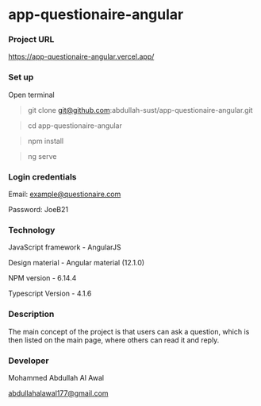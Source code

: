 # app-questionaire-angular

### Project URL

https://app-questionaire-angular.vercel.app/

### Set up

Open terminal

> git clone git@github.com:abdullah-sust/app-questionaire-angular.git

> cd app-questionaire-angular

> npm install

> ng serve

### Login credentials

Email: example@questionaire.com

Password: JoeB21

### Technology 

JavaScript framework - AngularJS 

Design material - Angular material (12.1.0)

NPM version - 6.14.4

Typescript Version - 4.1.6

### Description

The main concept of the project is that users can ask a question, which is then listed on the main page, where others can read it and reply.

### Developer

Mohammed Abdullah Al Awal

abdullahalawal177@gmail.com
